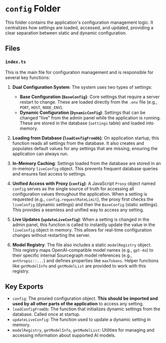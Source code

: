 # `config` Folder

This folder contains the application's configuration management logic. It centralizes how settings are loaded, accessed, and updated, providing a clear separation between static and dynamic configuration.

## Files

### `index.ts`

This is the main file for configuration management and is responsible for several key functions:

1. **Dual Configuration System**: The system uses two types of settings:
    * **Base Configuration (`BaseConfig`)**: Core settings that require a server restart to change. These are loaded directly from the `.env` file (e.g., `PORT`, `HOST`, `NODE_ENV`).
    * **Dynamic Configuration (`DynamicConfig`)**: Settings that can be changed "live" from the admin panel while the application is running. These are stored in the database (`settings` table) and loaded into memory.

2. **Loading from Database (`loadConfigFromDb`)**: On application startup, this function reads all settings from the database. It also creates and populates default values for any settings that are missing, ensuring the application can always run.

3. **In-Memory Caching**: Settings loaded from the database are stored in an in-memory `liveConfig` object. This prevents frequent database queries and ensures fast access to settings.

4. **Unified Access with Proxy (`config`)**: A JavaScript `Proxy` object named `config` serves as the single source of truth for accessing all configuration values throughout the application. When a setting is requested (e.g., `config.requestRateLimit`), the proxy first checks the `liveConfig` (dynamic settings) and then the `BaseConfig` (static settings). This provides a seamless and unified way to access any setting.

5. **Live Updates (`updateLiveConfig`)**: When a setting is changed in the admin panel, this function is called to instantly update the value in the `liveConfig` object in memory. This allows for real-time configuration changes without restarting the server.

6. **Model Registry**: The file also includes a static `modelRegistry` object. This registry maps OpenAI-compatible model names (e.g., `gpt-4o`) to their specific internal Sourcegraph model references (e.g., `anthropic::...`) and defines properties like `maxTokens`. Helper functions like `getModelInfo` and `getModelList` are provided to work with this registry.

## Key Exports

* `config`: The proxied configuration object. **This should be imported and used by all other parts of the application** to access any setting.
* `loadConfigFromDb`: The function that initializes dynamic settings from the database. Called once at startup.
* `updateLiveConfig`: The function used to update a dynamic setting in memory.
* `modelRegistry`, `getModelInfo`, `getModelList`: Utilities for managing and accessing information about supported AI models.
